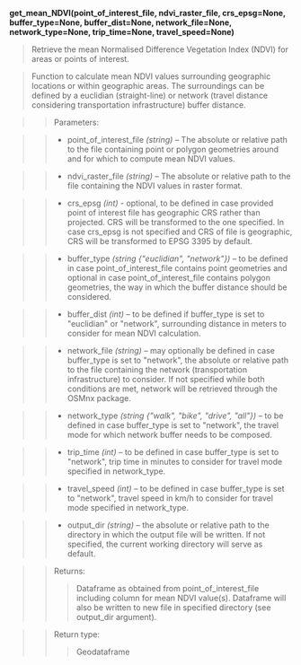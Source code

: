 **get_mean_NDVI(point_of_interest_file, ndvi_raster_file, crs_epsg=None, buffer_type=None, buffer_dist=None, network_file=None, network_type=None, trip_time=None, travel_speed=None)**

> Retrieve the mean Normalised Difference Vegetation Index (NDVI) for areas or points of interest.

> Function to calculate mean NDVI values surrounding geographic locations or within geographic areas. The surroundings can be defined by a euclidian (straight-line) or network (travel distance considering transportation infrastructure) buffer distance. 

>> Parameters: 

>> - point_of_interest_file *(string)* – The absolute or relative path to the file containing point or polygon geometries around and for which to compute mean NDVI values.

>> - ndvi_raster_file *(string)* – The absolute or relative path to the file containing the NDVI values in raster format. 

>> - crs_epsg *(int)* - optional, to be defined in case provided point of interest file has geographic CRS rather than projected. CRS will be transformed to the one specified. In case crs_epsg is not specified and CRS of file is geographic, CRS will be transformed to EPSG 3395 by default. 

>> - buffer_type *(string {"euclidian", "network"})* – to be defined in case point_of_interest_file contains point geometries and optional in case point_of_interest_file contains polygon geometries, the way in which the buffer distance should be considered.

>> - buffer_dist *(int)* – to be defined if buffer_type is set to "euclidian" or "network", surrounding distance in meters to consider for mean NDVI calculation.

>> - network_file *(string)* – may optionally be defined in case buffer_type is set to "network", the absolute or relative path to the file containing the network (transportation infrastructure) to consider. If not specified while both conditions are met, network will be retrieved through the OSMnx package.

>> - network_type *(string {"walk", "bike", "drive", "all"})* – to be defined in case buffer_type is set to "network", the travel mode for which network buffer needs to be composed.

>> - trip_time *(int)* – to be defined in case buffer_type is set to "network", trip time in minutes to consider for travel mode specified in network_type.

>> - travel_speed *(int)* – to be defined in case buffer_type is set to "network", travel speed in km/h to consider for travel mode specified in network_type.

>> - output_dir *(string)* – the absolute or relative path to the directory in which the output file will be written. If not specified, the current working directory will serve as default.

>>Returns:	
>>> Dataframe as obtained from point_of_interest_file including column for mean NDVI value(s). Dataframe will also be written to new file in specified directory (see output_dir argument). 

>>Return type:	
>>> Geodataframe